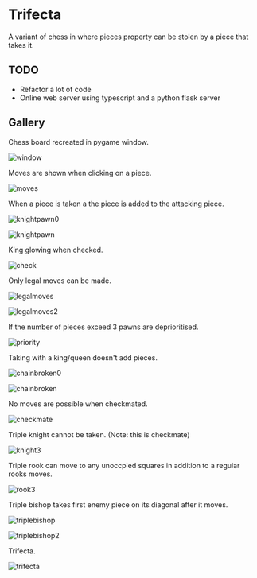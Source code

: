 # Trifecta
A variant of chess in where pieces property can be stolen by a piece that takes it.

## TODO
* Refactor a lot of code
* Online web server using typescript and a python flask server

## Gallery
Chess board recreated in pygame window.

![window](/screenshots/window.png)

Moves are shown when clicking on a piece.

![moves](/screenshots/moves.png)

When a piece is taken a the piece is added to the attacking piece.

![knightpawn0](/screenshots/knightpawn0.png)

![knightpawn](/screenshots/knightpawn.png)

King glowing when checked. 

![check](/screenshots/check.png)

Only legal moves can be made.

![legalmoves](/screenshots/legalmoves.png)

![legalmoves2](/screenshots/legalmoves2.png)

If the number of pieces exceed 3 pawns are deprioritised.

![priority](/screenshots/priority.png)

Taking with a king/queen doesn't add pieces.

![chainbroken0](/screenshots/chainbroken0.png)

![chainbroken](/screenshots/chainbroken.png)

No moves are possible when checkmated.

![checkmate](/screenshots/checkmate.png)

Triple knight cannot be taken. (Note: this is checkmate)

![knight3](/screenshots/knight3.png)

Triple rook can move to any unoccpied squares in addition to a regular rooks moves.

![rook3](/screenshots/rook3.png)

Triple bishop takes first enemy piece on its diagonal after it moves. 

![triplebishop](/screenshots/triplebishop.png)

![triplebishop2](/screenshots/triplebishop2.png)

Trifecta.

![trifecta](/screenshots/trifecta.png)
